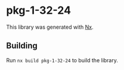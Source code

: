 # pkg-1-32-24

This library was generated with [Nx](https://nx.dev).

## Building

Run `nx build pkg-1-32-24` to build the library.
